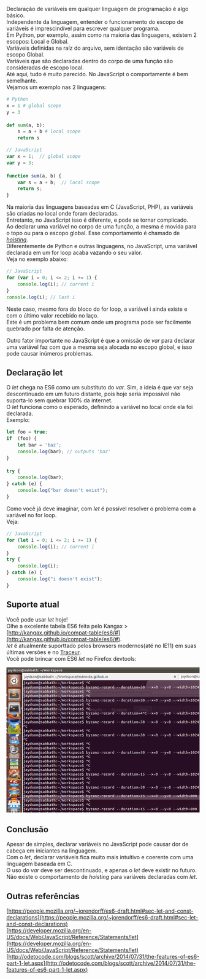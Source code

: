 <!--
layout: post
title: O que você precisa saber sobre block scope - let
date: 2014-08-28T01:58:23.465Z
comments: true
published: true
keywords:
description: Uma introdução a block scope na ES6
categories: scope, articles, basics
authorName: Jaydson
authorLink: http://twitter.com/jaydson
authorDescription: JavaScript enthusiast - FrontEnd Engineer at Terra Networks - BrazilJS and RSJS curator
authorPicture: https://pbs.twimg.com/profile_images/453720347620032512/UM2nE21c_400x400.jpeg
-->
Declaração de variáveis em qualquer linguagem de programação é algo básico.  
Independente da linguagem, entender o funcionamento do escopo de variáveis é imprescindível para escrever qualquer programa.  
Em Python, por exemplo, assim como na maioria das linguagens, existem 2 escopos: Local e Global.  
Variáveis definidas na raíz do arquivo, sem identação são variáveis de escopo Global.  
Variáveis que são declaradas dentro do corpo de uma função são consideradas de escopo local.  
Até aqui, tudo é muito parecido. No JavaScript o comportamente é bem semelhante.  
Vejamos um exemplo nas 2 linguagens:  
```python
# Python
x = 1 # global scope
y = 3

def sum(a, b):
	s = a + b # local scope
	return s
```

```javascript
// JavaScript
var x = 1;  // global scope
var y = 3;

function sum(a, b) {
	var s = a + b;  // local scope
	return s;
}
```
Na maioria das linguagens baseadas em C (JavaScript, PHP), as variáveis são criadas no local onde foram declaradas.  
Entretanto, no JavaScript isso é diferente, e pode se tornar complicado.  
Ao declarar uma variável no corpo de uma função, a mesma é movida para o topo ou para o escopo global. Esse comportamento é chamado de [_hoisting_](https://developer.mozilla.org/en-US/docs/Web/JavaScript/Reference/Statements/var#var_hoisting).  
Diferentemente de Python e outras linguagens, no JavaScript, uma variável declarada em um for loop acaba vazando o seu valor.  
Veja no exemplo abaixo:  
```javascript
// JavaScript
for (var i = 0; i <= 2; i += 1) {
	console.log(i); // current i
}
console.log(i); // last i
```
Neste caso, mesmo fora do bloco do for loop, a variável i ainda existe e com o último valor recebido no laço.  
Este é um problema bem comum onde um programa pode ser facilmente quebrado por falta de atenção.  

Outro fator importante no JavaScript é que a omissão de _var_ para declarar uma variável faz com que a mesma seja alocada no escopo global, e isso pode causar inúmeros problemas.  

## Declaração let
O _let_ chega na ES6 como um substituto do _var_. Sim, a ideia é que var seja descontinuado em um futuro distante, pois hoje seria impossível não suporta-lo sem quebrar 100% da internet.  
O _let_ funciona como o esperado, definindo a variável no local onde ela foi declarada.  
Exemplo:  
```javascript
let foo = true;
if  (foo) {
	let bar = 'baz';
	console.log(bar); // outputs 'baz'
}

try {
	console.log(bar);
} catch (e) {
	console.log("bar doesn't exist");
}
```
Como você já deve imaginar, com _let_ é possível resolver o problema com a variável no for loop.  
Veja:  
```javascript
// JavaScript
for (let i = 0; i <= 2; i += 1) {
	console.log(i); // current i
}
try {
	console.log(i);
} catch (e) {
	console.log("i doesn't exist");
}
```

## Suporte atual
Você pode usar _let_ hoje!  
Olhe a excelente tabela ES6 feita pelo Kangax > [http://kangax.github.io/compat-table/es6/#](http://kangax.github.io/compat-table/es6/#).  
_let_ é atualmente suporttado pelos browsers modernos(até no IE11) em suas últimas versões e no [Traceur](https://github.com/google/traceur-compiler).  
Você pode brincar com ES6 _let_ no Firefox devtools:  

![let on firefox nightly](/img/let.gif)  

## Conclusão
Apesar de simples, declarar variáveis no JavaScript pode causar dor de cabeça em iniciantes na linguagem.  
Com o _let_, declarar variáveis fica muito mais intuítivo e coerente com uma linguagem baseada em C.  
O uso do _var_ deve ser descontinuado, e apenas o _let_ deve existir no futuro.  
Não existe o comportamento de _hoisting_ para variáveis declaradas com _let_.  

## Outras referências  
[https://people.mozilla.org/~jorendorff/es6-draft.html#sec-let-and-const-declarations](https://people.mozilla.org/~jorendorff/es6-draft.html#sec-let-and-const-declarations)  
[https://developer.mozilla.org/en-US/docs/Web/JavaScript/Reference/Statements/let](https://developer.mozilla.org/en-US/docs/Web/JavaScript/Reference/Statements/let)  
[http://odetocode.com/blogs/scott/archive/2014/07/31/the-features-of-es6-part-1-let.aspx](http://odetocode.com/blogs/scott/archive/2014/07/31/the-features-of-es6-part-1-let.aspx)  